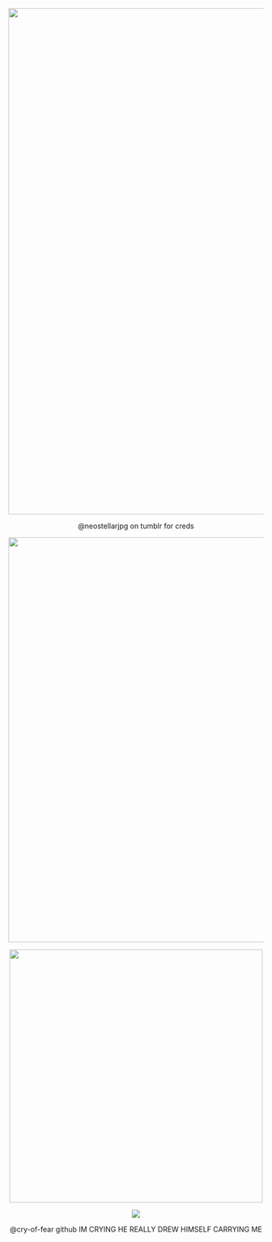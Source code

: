
<p align="center">
<img src="https://i.postimg.cc/CKwJSWYC/Untitled446-20251101090447.png"width="1000px"   />
<p align="center">
@neostellarjpg on tumblr for creds
<p align="center">
<img src="https://i.postimg.cc/C1g4mXrB/ezgif-32a27c1bbc62a7.gif"width="800px"   />
<p align="center">
<img src="https://i.postimg.cc/0jrKfCv0/Untitled447-20251101094407.png"width="500px"   />
<p align="center">
<img src="https://i.postimg.cc/rmdrNdCj/SPOILER-IMG-7982-PNG.jpg"800px" />

<p align="center"> 
@cry-of-fear github IM CRYING HE REALLY DREW HIMSELF CARRYING ME

